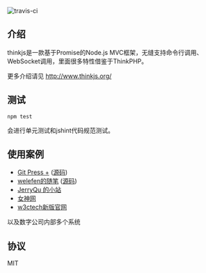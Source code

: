 ![travis-ci](https://travis-ci.org/welefen/thinkjs.svg?branch=master)

## 介绍
thinkjs是一款基于Promise的Node.js MVC框架，无缝支持命令行调用、WebSocket调用，里面很多特性借鉴于ThinkPHP。

更多介绍请见 http://www.thinkjs.org/

## 测试

```
npm test
```

会进行单元测试和jshint代码规范测试。

## 使用案例

* [Git Press +](http://www.gitpress.org)  ([源码](https://github.com/akira-cn/gitpress)) 
* [welefen的随笔](http://www.welefen.com) ([源码](https://github.com/welefen/thinkpress))
* [JerryQu 的小站](http://www.imququ.com)
* [女神网](http://www.ueapp.com)
* [w3ctech新版官网](http://new.w3ctech.com/)

以及数字公司内部多个系统

## 协议

MIT

